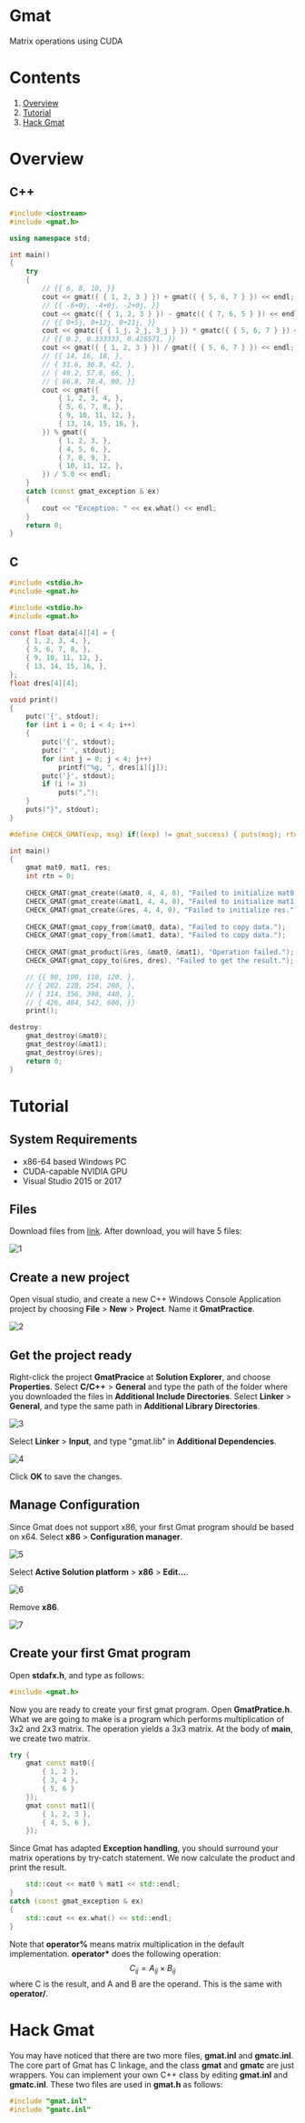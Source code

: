 # Gmat

Matrix operations using CUDA



# Contents

1. [Overview](#overview)
2. [Tutorial](#tutorial)
3. [Hack Gmat](#hack-gmat)

# Overview

## C++

```c++
#include <iostream>
#include <gmat.h>

using namespace std;

int main()
{
    try
    {	
        // {{ 6, 8, 10, }}
        cout << gmat({ { 1, 2, 3 } }) + gmat({ { 5, 6, 7 } }) << endl;
        // {{ -6+0j, -4+0j, -2+0j, }}
        cout << gmatc({ { 1, 2, 3 } }) - gmatc({ { 7, 6, 5 } }) << endl;
        // {{ 0+5j, 0+12j, 0+21j, }}
        cout << gmatc({ { 1_j, 2_j, 3_j } }) * gmatc({ { 5, 6, 7 } }) << endl;
        // {{ 0.2, 0.333333, 0.428571, }}
        cout << gmat({ { 1, 2, 3 } }) / gmat({ { 5, 6, 7 } }) << endl;
        // {{ 14, 16, 18, },
        // { 31.6, 36.8, 42, },
        // { 49.2, 57.6, 66, },
        // { 66.8, 78.4, 90, }}
        cout << gmat({
            { 1, 2, 3, 4, },
            { 5, 6, 7, 8, },
            { 9, 10, 11, 12, },
            { 13, 14, 15, 16, },
        }) % gmat({
            { 1, 2, 3, },
            { 4, 5, 6, },
            { 7, 8, 9, },
            { 10, 11, 12, },
        }) / 5.0 << endl;
    }
    catch (const gmat_exception & ex)
    {
        cout << "Exception: " << ex.what() << endl;
    }
    return 0;
}
```

## C

```c
#include <stdio.h>
#include <gmat.h>

#include <stdio.h>
#include <gmat.h>

const float data[4][4] = {
	{ 1, 2, 3, 4, },
	{ 5, 6, 7, 8, },
	{ 9, 10, 11, 12, },
	{ 13, 14, 15, 16, },
};
float dres[4][4];

void print()
{
	putc('{', stdout);
	for (int i = 0; i < 4; i++)
	{
		putc('{', stdout);
		putc(' ', stdout);
		for (int j = 0; j < 4; j++)
			printf("%g, ", dres[i][j]);
		putc('}', stdout);
		if (i != 3)
			puts(",");
	}
	puts("}", stdout);
}

#define CHECK_GMAT(exp, msg) if((exp) != gmat_success) { puts(msg); rtn = 1; goto destroy; }

int main()
{
	gmat mat0, mat1, res;
	int rtn = 0;
	
	CHECK_GMAT(gmat_create(&mat0, 4, 4, 0), "Failed to initialize mat0.");
	CHECK_GMAT(gmat_create(&mat1, 4, 4, 0), "Failed to initialize mat1.");
	CHECK_GMAT(gmat_create(&res, 4, 4, 0), "Failed to initialize res.");
	
	CHECK_GMAT(gmat_copy_from(&mat0, data), "Failed to copy data.");
	CHECK_GMAT(gmat_copy_from(&mat1, data), "Failed to copy data.");
	
	CHECK_GMAT(gmat_product(&res, &mat0, &mat1), "Operation failed.");
	CHECK_GMAT(gmat_copy_to(&res, dres), "Failed to get the result.");

    // {{ 90, 100, 110, 120, },
	// { 202, 228, 254, 280, },
	// { 314, 356, 398, 440, },
	// { 426, 484, 542, 600, }}
	print();

destroy:
	gmat_destroy(&mat0);
	gmat_destroy(&mat1);
	gmat_destroy(&res);
	return 0;
}
```



# Tutorial

## System Requirements

* x86-64 based Windows PC
* CUDA-capable NVIDIA GPU
* Visual Studio 2015 or 2017

## Files

Download files from [link](https://github.com/paxbun/gmat/releases). After download, you will have 5 files:

![1](tutorials/1.png)

## Create a new project

Open visual studio, and create a new C++ Windows Console Application project by choosing **File** > **New** > **Project**. Name it **GmatPractice**.

![2](tutorials/2.png)

## Get the project ready

Right-click the project **GmatPracice** at **Solution Explorer**, and choose **Properties**. Select **C/C++** > **General** and type the path of the folder where you downloaded the files in **Additional Include Directories**. Select **Linker** > **General**, and type the same path in **Additional Library Directories**.

![3](tutorials/3.png)

Select **Linker** > **Input**, and type "gmat.lib" in **Additional Dependencies**.

![4](tutorials/4.png)

Click **OK** to save the changes.

## Manage Configuration

Since Gmat does not support x86, your first Gmat program should be based on x64. Select **x86** > **Configuration manager**.

![5](tutorials/5.png)

Select **Active Solution platform** > **x86** > **Edit...**.

![6](tutorials/6.png)

Remove **x86**.

![7](tutorials/7.png)

## Create your first Gmat program

Open **stdafx.h**, and type as follows:
```c++
#include <gmat.h>
```
Now you are ready to create your first gmat program. Open **GmatPratice.h**. What we are going to make is a program which performs multiplication of 3x2 and 2x3 matrix. The operation yields a 3x3 matrix. At the body of **main**, we create two matrix.
```c++
try {
    gmat const mat0({
        { 1, 2 },
        { 3, 4 },
        { 5, 6 }
    });
    gmat const mat1({
        { 1, 2, 3 },
        { 4, 5, 6 },
    });
```
Since Gmat has adapted **Exception handling**, you should surround your matrix operations by try-catch statement. We now calculate the product and print the result.
```c++
    std::cout << mat0 % mat1 << std::endl;
}
catch (const gmat_exception & ex)
{
    std::cout << ex.what() << std::endl;
}
```
Note that **operator\%** means matrix multiplication in the default implementation. **operator\*** does the following operation:
$$
C_{ij} = A_{ij} \times B_{ij}
$$
where C is the result, and A and B are the operand. This is the same with **operator\/**.


# Hack Gmat

You may have noticed that there are two more files, **gmat.inl** and **gmatc.inl**. The core part of Gmat has C linkage, and the class **gmat** and **gmatc** are just wrappers. You can implement your own C++ class by editing **gmat.inl** and **gmatc.inl**. These two files are used in **gmat.h** as follows:
```c++
#include "gmat.inl"
#include "gmatc.inl"
```
